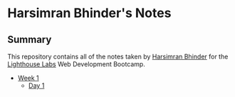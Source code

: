# Harsimran Bhinder's Notes

## Summary

This repository contains all of the notes taken by [Harsimran Bhinder](https://github.com/bhinder97) for the [Lighthouse Labs](https://www.lighthouselabs.ca/) Web Development Bootcamp.

* [Week 1](/Week_1)
  * [Day 1](/Week_1/Day_1)